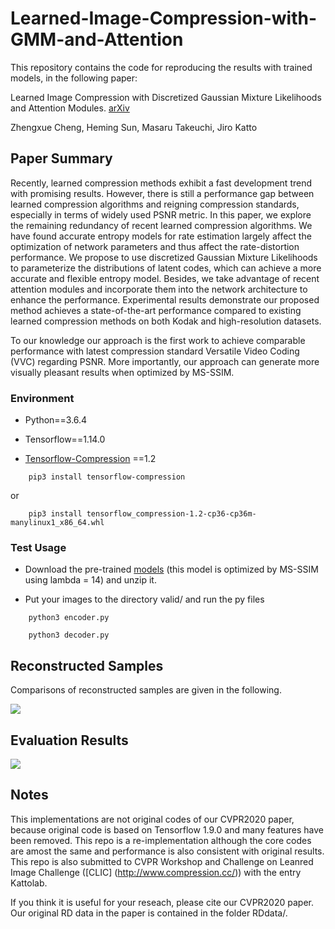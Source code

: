 # Learned-Image-Compression-with-GMM-and-Attention

This repository contains the code for reproducing the results with trained models, in the following paper:

Learned Image Compression with Discretized Gaussian Mixture Likelihoods and Attention Modules. [arXiv](https://arxiv.org/abs/2001.01568)

Zhengxue Cheng, Heming Sun, Masaru Takeuchi, Jiro Katto

## Paper Summary

Recently, learned compression methods exhibit a fast development trend with promising results. However, there is still a performance gap between learned compression algorithms and reigning compression standards, especially in terms of widely used PSNR metric. In this paper, we explore the remaining redundancy of recent learned compression algorithms. We have found accurate entropy models for rate estimation largely affect the optimization of network parameters and thus affect the rate-distortion performance. We propose to use discretized Gaussian Mixture Likelihoods to parameterize the distributions of latent codes, which can achieve a more accurate and flexible entropy model. Besides, we take advantage of recent attention modules and incorporate them into the network architecture to enhance the performance. Experimental results demonstrate our proposed method achieves a state-of-the-art performance compared to existing learned compression methods on both Kodak and high-resolution datasets. 

To our knowledge our approach is the first work to achieve comparable performance with latest compression standard Versatile Video Coding (VVC) regarding PSNR. More importantly, our approach can generate more visually pleasant results when optimized by MS-SSIM.



### Environment 

* Python==3.6.4

* Tensorflow==1.14.0

* [Tensorflow-Compression](https://github.com/tensorflow/compression) ==1.2


```
    pip3 install tensorflow-compression
```
or
```
    pip3 install tensorflow_compression-1.2-cp36-cp36m-manylinux1_x86_64.whl
```


### Test Usage

* Download the pre-trained [models](https://drive.google.com/open?id=19b92ey1g30R2OvWupekLQNb3TjHs5HLX) (this model is optimized by MS-SSIM using lambda = 14) and unzip it.

* Put your images to the directory valid/ and run the py files


```
    python3 encoder.py
```
```
    python3 decoder.py
```


## Reconstructed Samples

Comparisons of reconstructed samples are given in the following.

![](https://github.com/ZhengxueCheng/Learned-Image-Compression-with-GMM-and-Attention/blob/master/figures/visualizationKodim21Ver2.png)


## Evaluation Results

![](https://github.com/ZhengxueCheng/Learned-Image-Compression-with-GMM-and-Attention/blob/master/figures/RD.PNG)

## Notes

This implementations are not original codes of our CVPR2020 paper, because original code is based on Tensorflow 1.9.0 and many features have been removed. This repo is a re-implementation although the core codes are amost the same and performance is also consistent with original results. This repo is also submitted to CVPR Workshop and Challenge on Leanred Image Challenge ([CLIC] (http://www.compression.cc/)) with the entry Kattolab.

If you think it is useful for your reseach, please cite our CVPR2020 paper. Our original RD data in the paper is contained in the folder RDdata/.




